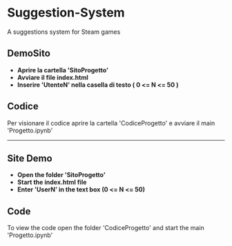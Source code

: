 # Suggestion-System
A suggestions system for Steam games 

## DemoSito
* **Aprire la cartella 'SitoProgetto'**
* **Avviare il file index.html**
* **Inserire 'UtenteN' nella casella di testo ( 0 <= N <= 50 )**

## Codice
Per visionare il codice aprire la cartella 'CodiceProgetto' e avviare il main 'Progetto.ipynb'

---------------------------------------------------------------------------------------------------

## Site Demo
* **Open the folder 'SitoProgetto'**
* **Start the index.html file**
* **Enter 'UserN' in the text box (0 <= N <= 50)**

## Code
To view the code open the folder 'CodiceProgetto' and start the main 'Progetto.ipynb'
